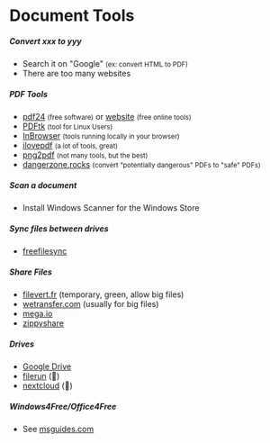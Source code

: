 # Document Tools

<div class="row row-cols-lg-2"><div>

##### Convert xxx to yyy

* Search it on "Google" <small>(ex: convert HTML to PDF)</small>
* There are too many websites

##### PDF Tools

* [pdf24](https://www.pdf24.org/en/) <small>(free software)</small> or [website](https://tools.pdf24.org/en/) <small>(free online tools)</small>
* [PDFtk](https://en.wikipedia.org/wiki/Pdftk) <small>(tool for Linux Users)</small>
* [InBrowser](https://inbrowser.github.io/) <small>(tools running locally in your browser)</small>
* [ilovepdf](https://www.ilovepdf.com/) <small>(a lot of tools, great)</small>
* [png2pdf](https://www.png2pdf.com/) <small>(not many tools, but the best)</small>
* [dangerzone.rocks](https://dangerzone.rocks/index.html) <small>(convert "potentially dangerous" PDFs to "safe" PDFs)</small>

##### Scan a document

* Install Windows Scanner for the Windows Store

##### Sync files between drives

* [freefilesync](https://freefilesync.org/download.php)
</div><div>

##### Share Files

* [filevert.fr](https://filevert.fr/) (temporary, green, allow big files)
* [wetransfer.com](https://wetransfer.com/) (usually for big files)
* [mega.io](https://mega.io/start)
* [zippyshare](https://www.zippyshare.com/)

##### Drives

* [Google Drive](https://www.google.com/drive/)
* [filerun](https://filerun.com/) (👻)
* [nextcloud](https://nextcloud.com/) (👻)

##### Windows4Free/Office4Free

* See [msguides.com](https://msguides.com/)
</div></div>